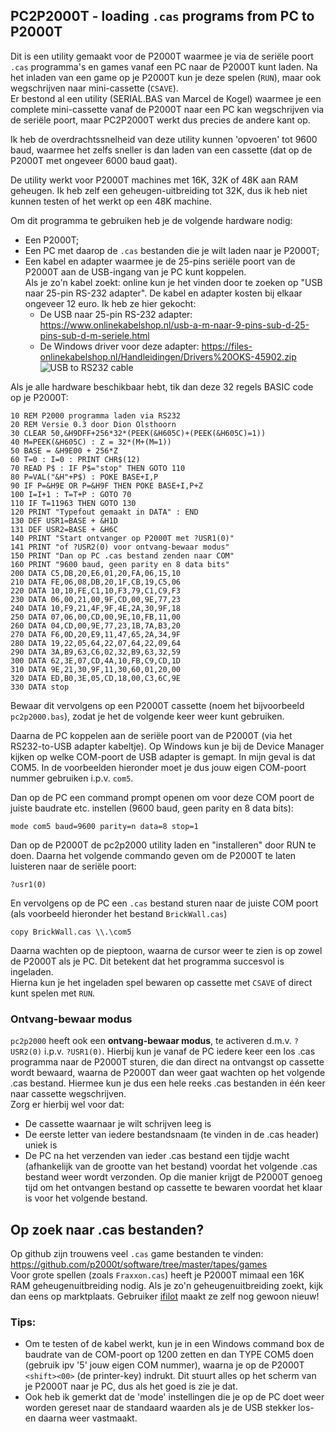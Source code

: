 ## PC2P2000T - loading `.cas` programs from PC to P2000T

Dit is een utility gemaakt voor de P2000T waarmee je via de seriële poort `.cas` programma's en games vanaf een PC naar de P2000T kunt laden. Na het inladen van een game op je P2000T kun je deze spelen (`RUN`), maar ook wegschrijven naar mini-cassette (`CSAVE`). \
Er bestond al een utility (SERIAL.BAS van Marcel de Kogel) waarmee je een complete mini-cassette vanaf de P2000T naar een PC kan wegschrijven via de seriële poort, maar PC2P2000T werkt dus precies de andere kant op.

Ik heb de overdrachtssnelheid van deze utility kunnen 'opvoeren' tot 9600 baud, waarmee het zelfs sneller is dan laden van een cassette (dat op de P2000T met ongeveer 6000 baud gaat).

De utility werkt voor P2000T machines met 16K, 32K of 48K aan RAM geheugen. Ik heb zelf een geheugen-uitbreiding tot 32K, dus ik heb niet kunnen testen of het werkt op een 48K machine.

Om dit programma te gebruiken heb je de volgende hardware nodig:
* Een P2000T;
* Een PC met daarop de `.cas` bestanden die je wilt laden naar je P2000T;
* Een kabel en adapter waarmee je de 25-pins seriële poort van de P2000T aan de USB-ingang van je PC kunt koppelen. \
  Als je zo'n kabel zoekt: online kun je het vinden door te zoeken op "USB naar 25-pin RS-232 adapter". De kabel en adapter kosten bij elkaar ongeveer 12 euro. Ik heb ze hier gekocht:
  * De USB naar 25-pin RS-232 adapter: https://www.onlinekabelshop.nl/usb-a-m-naar-9-pins-sub-d-25-pins-sub-d-m-seriele.html
  * De Windows driver voor deze adapter: https://files-onlinekabelshop.nl/Handleidingen/Drivers%20OKS-45902.zip
  ![USB to RS232 cable](/utilities/pc2p2000t/usb2rs232.png)

Als je alle hardware beschikbaar hebt, tik dan deze 32 regels BASIC code op je P2000T:
```
10 REM P2000 programma laden via RS232
20 REM Versie 0.3 door Dion Olsthoorn
30 CLEAR 50,&H9DFF+256*32*(PEEK(&H605C)+(PEEK(&H605C)=1))
40 M=PEEK(&H605C) : Z = 32*(M+(M=1))
50 BASE = &H9E00 + 256*Z
60 T=0 : I=0 : PRINT CHR$(12)
70 READ P$ : IF P$="stop" THEN GOTO 110
80 P=VAL("&H"+P$) : POKE BASE+I,P
90 IF P=&H9E OR P=&H9F THEN POKE BASE+I,P+Z
100 I=I+1 : T=T+P : GOTO 70
110 IF T=11963 THEN GOTO 130
120 PRINT "Typefout gemaakt in DATA" : END
130 DEF USR1=BASE + &H1D
131 DEF USR2=BASE + &H6C
140 PRINT "Start ontvanger op P2000T met ?USR1(0)"
141 PRINT "of ?USR2(0) voor ontvang-bewaar modus"
150 PRINT "Dan op PC .cas bestand zenden naar COM"
160 PRINT "9600 baud, geen parity en 8 data bits"
200 DATA C5,DB,20,E6,01,20,FA,06,15,10
210 DATA FE,06,08,DB,20,1F,CB,19,C5,06
220 DATA 10,10,FE,C1,10,F3,79,C1,C9,F3
230 DATA 06,00,21,00,9F,CD,00,9E,77,23
240 DATA 10,F9,21,4F,9F,4E,2A,30,9F,18
250 DATA 07,06,00,CD,00,9E,10,FB,11,00
260 DATA 04,CD,00,9E,77,23,1B,7A,B3,20
270 DATA F6,0D,20,E9,11,47,65,2A,34,9F
280 DATA 19,22,05,64,22,07,64,22,09,64
290 DATA 3A,B9,63,C6,02,32,B9,63,32,59
300 DATA 62,3E,07,CD,4A,10,FB,C9,CD,1D
310 DATA 9E,21,30,9F,11,30,60,01,20,00
320 DATA ED,B0,3E,05,CD,18,00,C3,6C,9E
330 DATA stop
```
Bewaar dit vervolgens op een P2000T cassette (noem het bijvoorbeeld `pc2p2000.bas`), zodat je het de volgende keer weer kunt gebruiken.

Daarna de PC koppelen aan de seriële poort van de P2000T (via het RS232-to-USB adapter kabeltje).
Op Windows kun je bij de Device Manager kijken op welke COM-poort de USB adapter is gemapt. In mijn geval is dat COM5. In de voorbeelden hieronder moet je dus jouw eigen COM-poort nummer gebruiken i.p.v. `com5`.

Dan op de PC een command prompt openen om voor deze COM poort de juiste baudrate etc. instellen (9600 baud, geen parity en 8 data bits):
```
mode com5 baud=9600 parity=n data=8 stop=1
```
Dan op de P2000T de pc2p2000 utility laden en "installeren" door RUN te doen. Daarna het volgende commando geven om de P2000T te laten luisteren naar de seriële poort:
```
?usr1(0)
```
En vervolgens op de PC een `.cas` bestand sturen naar de juiste COM poort (als voorbeeld hieronder het bestand `BrickWall.cas`)
```
copy BrickWall.cas \\.\com5
```
Daarna wachten op de pieptoon, waarna de cursor weer te zien is op zowel de P2000T als je PC. Dit betekent dat het programma succesvol is ingeladen.\
Hierna kun je het ingeladen spel bewaren op cassette met `CSAVE` of direct kunt spelen met `RUN`.

### Ontvang-bewaar modus

`pc2p2000` heeft ook een **ontvang-bewaar modus**, te activeren d.m.v. `?USR2(0)` i.p.v. `?USR1(0)`. Hierbij kun je vanaf de PC iedere keer een los .cas programma naar de P2000T sturen, die dan direct na ontvangst op cassette wordt bewaard, waarna de P2000T dan weer gaat wachten op het volgende .cas bestand. Hiermee kun je dus een hele reeks .cas bestanden in één keer naar cassette wegschrijven. \
Zorg er hierbij wel voor dat:
* De cassette waarnaar je wilt schrijven leeg is
* De eerste letter van iedere bestandsnaam (te vinden in de .cas header) uniek is
* De PC na het verzenden van ieder .cas bestand een tijdje wacht (afhankelijk van de grootte van het bestand) voordat het volgende .cas bestand weer wordt verzonden. Op die manier krijgt de P2000T genoeg tijd om het ontvangen bestand op cassette te bewaren voordat het klaar is voor het volgende bestand.

## Op zoek naar .cas bestanden?

Op github zijn trouwens veel `.cas` game bestanden te vinden: https://github.com/p2000t/software/tree/master/tapes/games \
Voor grote spellen (zoals `Fraxxon.cas`) heeft je P2000T mimaal een 16K RAM geheugenuitbreiding nodig. Als je zo'n geheugenuitbreiding zoekt, kijk dan eens op marktplaats. Gebruiker [ifilot](https://www.marktplaats.nl/u/ifilot/15277239/) maakt ze zelf nog gewoon nieuw!

### Tips:
* Om te testen of de kabel werkt, kun je in een Windows command box de baudrate van de COM-poort op 1200 zetten en dan TYPE COM5 doen (gebruik ipv '5' jouw eigen COM nummer), waarna je op de P2000T `<shift><00>` (de printer-key) indrukt. Dit stuurt alles op het scherm van je P2000T naar je PC, dus als het goed is zie je dat.
* Ook heb ik gemerkt dat de 'mode' instellingen die je op de PC doet weer worden gereset naar de standaard waarden als je de USB stekker los- en daarna weer vastmaakt.
